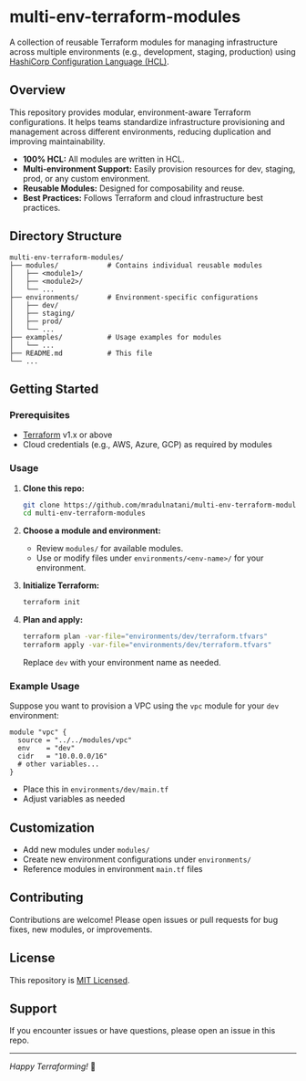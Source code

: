 # multi-env-terraform-modules

A collection of reusable Terraform modules for managing infrastructure across multiple environments (e.g., development, staging, production) using [HashiCorp Configuration Language (HCL)](https://www.terraform.io/docs/language/index.html).

## Overview

This repository provides modular, environment-aware Terraform configurations. It helps teams standardize infrastructure provisioning and management across different environments, reducing duplication and improving maintainability.

- **100% HCL:** All modules are written in HCL.
- **Multi-environment Support:** Easily provision resources for dev, staging, prod, or any custom environment.
- **Reusable Modules:** Designed for composability and reuse.
- **Best Practices:** Follows Terraform and cloud infrastructure best practices.

## Directory Structure

```
multi-env-terraform-modules/
├── modules/            # Contains individual reusable modules
│   ├── <module1>/
│   ├── <module2>/
│   └── ...
├── environments/       # Environment-specific configurations
│   ├── dev/
│   ├── staging/
│   ├── prod/
│   └── ...
├── examples/           # Usage examples for modules
│   └── ...
├── README.md           # This file
└── ...
```

## Getting Started

### Prerequisites

- [Terraform](https://www.terraform.io/downloads.html) v1.x or above
- Cloud credentials (e.g., AWS, Azure, GCP) as required by modules

### Usage

1. **Clone this repo:**
    ```sh
    git clone https://github.com/mradulnatani/multi-env-terraform-modules.git
    cd multi-env-terraform-modules
    ```

2. **Choose a module and environment:**
    - Review `modules/` for available modules.
    - Use or modify files under `environments/<env-name>/` for your environment.

3. **Initialize Terraform:**
    ```sh
    terraform init
    ```

4. **Plan and apply:**
    ```sh
    terraform plan -var-file="environments/dev/terraform.tfvars"
    terraform apply -var-file="environments/dev/terraform.tfvars"
    ```

    Replace `dev` with your environment name as needed.

### Example Usage

Suppose you want to provision a VPC using the `vpc` module for your `dev` environment:

```hcl
module "vpc" {
  source = "../../modules/vpc"
  env    = "dev"
  cidr   = "10.0.0.0/16"
  # other variables...
}
```

- Place this in `environments/dev/main.tf`
- Adjust variables as needed

## Customization

- Add new modules under `modules/`
- Create new environment configurations under `environments/`
- Reference modules in environment `main.tf` files

## Contributing

Contributions are welcome! Please open issues or pull requests for bug fixes, new modules, or improvements.

## License

This repository is [MIT Licensed](LICENSE).

## Support

If you encounter issues or have questions, please open an issue in this repo.

---

*Happy Terraforming!* 🚀
